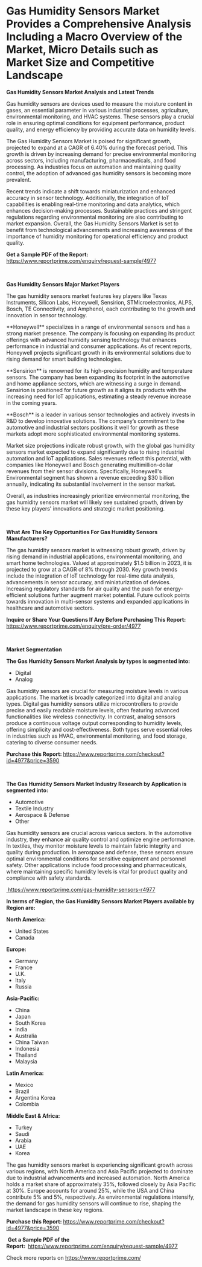 <p><h1>Gas Humidity Sensors Market Provides a Comprehensive Analysis Including a Macro Overview of the Market, Micro Details such as Market Size and Competitive Landscape</h1></p><p><strong>Gas Humidity Sensors Market Analysis and Latest Trends</strong></p>
<p><p>Gas humidity sensors are devices used to measure the moisture content in gases, an essential parameter in various industrial processes, agriculture, environmental monitoring, and HVAC systems. These sensors play a crucial role in ensuring optimal conditions for equipment performance, product quality, and energy efficiency by providing accurate data on humidity levels.</p><p>The Gas Humidity Sensors Market is poised for significant growth, projected to expand at a CAGR of 6.40% during the forecast period. This growth is driven by increasing demand for precise environmental monitoring across sectors, including manufacturing, pharmaceuticals, and food processing. As industries focus on automation and maintaining quality control, the adoption of advanced gas humidity sensors is becoming more prevalent. </p><p>Recent trends indicate a shift towards miniaturization and enhanced accuracy in sensor technology. Additionally, the integration of IoT capabilities is enabling real-time monitoring and data analytics, which enhances decision-making processes. Sustainable practices and stringent regulations regarding environmental monitoring are also contributing to market expansion. Overall, the Gas Humidity Sensors Market is set to benefit from technological advancements and increasing awareness of the importance of humidity monitoring for operational efficiency and product quality.</p></p>
<p><strong>Get a Sample PDF of the Report:&nbsp;</strong> <a href="https://www.reportprime.com/enquiry/request-sample/4977?utm_campaign=2947&utm_medium=2&utm_source=Github&utm_content=ia&utm_term=19032025&utm_id=gas-humidity-sensors">https://www.reportprime.com/enquiry/request-sample/4977</a></p>
<p>&nbsp;</p>
<p><strong>Gas Humidity Sensors Major Market Players</strong></p>
<p><p>The gas humidity sensors market features key players like Texas Instruments, Silicon Labs, Honeywell, Sensirion, STMicroelectronics, ALPS, Bosch, TE Connectivity, and Amphenol, each contributing to the growth and innovation in sensor technology.</p><p>**Honeywell** specializes in a range of environmental sensors and has a strong market presence. The company is focusing on expanding its product offerings with advanced humidity sensing technology that enhances performance in industrial and consumer applications. As of recent reports, Honeywell projects significant growth in its environmental solutions due to rising demand for smart building technologies.</p><p>**Sensirion** is renowned for its high-precision humidity and temperature sensors. The company has been expanding its footprint in the automotive and home appliance sectors, which are witnessing a surge in demand. Sensirion is positioned for future growth as it aligns its products with the increasing need for IoT applications, estimating a steady revenue increase in the coming years.</p><p>**Bosch** is a leader in various sensor technologies and actively invests in R&D to develop innovative solutions. The company’s commitment to the automotive and industrial sectors positions it well for growth as these markets adopt more sophisticated environmental monitoring systems.</p><p>Market size projections indicate robust growth, with the global gas humidity sensors market expected to expand significantly due to rising industrial automation and IoT applications. Sales revenues reflect this potential, with companies like Honeywell and Bosch generating multimillion-dollar revenues from their sensor divisions. Specifically, Honeywell's Environmental segment has shown a revenue exceeding $30 billion annually, indicating its substantial involvement in the sensor market.</p><p>Overall, as industries increasingly prioritize environmental monitoring, the gas humidity sensors market will likely see sustained growth, driven by these key players' innovations and strategic market positioning.</p></p>
<p>&nbsp;</p>
<p><strong>What Are The Key Opportunities For Gas Humidity Sensors Manufacturers?</strong></p>
<p><p>The gas humidity sensors market is witnessing robust growth, driven by rising demand in industrial applications, environmental monitoring, and smart home technologies. Valued at approximately $1.5 billion in 2023, it is projected to grow at a CAGR of 8% through 2030. Key growth trends include the integration of IoT technology for real-time data analysis, advancements in sensor accuracy, and miniaturization of devices. Increasing regulatory standards for air quality and the push for energy-efficient solutions further augment market potential. Future outlook points towards innovation in multi-sensor systems and expanded applications in healthcare and automotive sectors.</p></p>
<p><strong>Inquire or Share Your Questions If Any Before Purchasing This Report:</strong> <a href="https://www.reportprime.com/enquiry/pre-order/4977?utm_campaign=2947&utm_medium=2&utm_source=Github&utm_content=ia&utm_term=19032025&utm_id=gas-humidity-sensors">https://www.reportprime.com/enquiry/pre-order/4977</a></p>
<p>&nbsp;</p>
<p><strong>Market Segmentation</strong></p>
<p><strong>The Gas Humidity Sensors Market Analysis by types is segmented into:</strong></p>
<p><ul><li>Digital</li><li>Analog</li></ul></p>
<p><p>Gas humidity sensors are crucial for measuring moisture levels in various applications. The market is broadly categorized into digital and analog types. Digital gas humidity sensors utilize microcontrollers to provide precise and easily readable moisture levels, often featuring advanced functionalities like wireless connectivity. In contrast, analog sensors produce a continuous voltage output corresponding to humidity levels, offering simplicity and cost-effectiveness. Both types serve essential roles in industries such as HVAC, environmental monitoring, and food storage, catering to diverse consumer needs.</p></p>
<p><strong>Purchase this Report:&nbsp;</strong><a href="https://www.reportprime.com/checkout?id=4977&price=3590&utm_campaign=2947&utm_medium=2&utm_source=Github&utm_content=ia&utm_term=19032025&utm_id=gas-humidity-sensors">https://www.reportprime.com/checkout?id=4977&price=3590</a></p>
<p>&nbsp;</p>
<p><strong>The Gas Humidity Sensors Market Industry Research by Application is segmented into:</strong></p>
<p><ul><li>Automotive</li><li>Textile Industry</li><li>Aerospace & Defense</li><li>Other</li></ul></p>
<p><p>Gas humidity sensors are crucial across various sectors. In the automotive industry, they enhance air quality control and optimize engine performance. In textiles, they monitor moisture levels to maintain fabric integrity and quality during production. In aerospace and defense, these sensors ensure optimal environmental conditions for sensitive equipment and personnel safety. Other applications include food processing and pharmaceuticals, where maintaining specific humidity levels is vital for product quality and compliance with safety standards.</p></p>
<p><a href="https://www.reportprime.com/gas-humidity-sensors-r4977?utm_campaign=2947&utm_medium=2&utm_source=Github&utm_content=ia&utm_term=19032025&utm_id=gas-humidity-sensors">&nbsp;https://www.reportprime.com/gas-humidity-sensors-r4977</a></p>
<p><strong>In terms of Region, the Gas Humidity Sensors Market Players available by Region are:</strong></p>
<p>
    <p> <strong> North America: </strong>
        <ul>
            <li>United States</li>
            <li>Canada</li>
        </ul>
        </p> 
    <p> <strong> Europe: </strong>
        <ul>
            <li>Germany</li>
            <li>France</li>
            <li>U.K.</li>
            <li>Italy</li>
            <li>Russia</li>
        </ul>
        </p> 
    <p> <strong> Asia-Pacific: </strong>
        <ul>
            <li>China</li>
            <li>Japan</li>
            <li>South Korea</li>
            <li>India</li>
            <li>Australia</li>
            <li>China Taiwan</li>
            <li>Indonesia</li>
            <li>Thailand</li>
            <li>Malaysia</li>
        </ul>
        </p> 
    <p> <strong> Latin America: </strong>
        <ul>
            <li>Mexico</li>
            <li>Brazil</li>
            <li>Argentina Korea</li>
            <li>Colombia</li>
        </ul>
        </p> 
    <p> <strong> Middle East & Africa: </strong>
        <ul>
            <li>Turkey</li>
            <li>Saudi</li>
            <li>Arabia</li>
            <li>UAE</li>
            <li>Korea</li>
        </ul>
    </p>
    </p>
<p><p>The gas humidity sensors market is experiencing significant growth across various regions, with North America and Asia Pacific projected to dominate due to industrial advancements and increased automation. North America holds a market share of approximately 35%, followed closely by Asia Pacific at 30%. Europe accounts for around 25%, while the USA and China contribute 5% and 5%, respectively. As environmental regulations intensify, the demand for gas humidity sensors will continue to rise, shaping the market landscape in these key regions.</p></p>
<p><strong>Purchase this Report: </strong><a href="https://www.reportprime.com/checkout?id=4977&price=3590&utm_campaign=2947&utm_medium=2&utm_source=Github&utm_content=ia&utm_term=19032025&utm_id=gas-humidity-sensors">https://www.reportprime.com/checkout?id=4977&price=3590</a></p>
<p>&nbsp;<strong>Get a Sample PDF of the Report:&nbsp;&nbsp;</strong><a href="https://www.reportprime.com/enquiry/request-sample/4977?utm_campaign=2947&utm_medium=2&utm_source=Github&utm_content=ia&utm_term=19032025&utm_id=gas-humidity-sensors">https://www.reportprime.com/enquiry/request-sample/4977</a></p>
<p><strong></strong></p>
<p>Check more reports on <a href="https://www.reportprime.com/?utm_campaign=2947&utm_medium=2&utm_source=Github&utm_content=ia&utm_term=19032025&utm_id=gas-humidity-sensors">https://www.reportprime.com/</a></p>